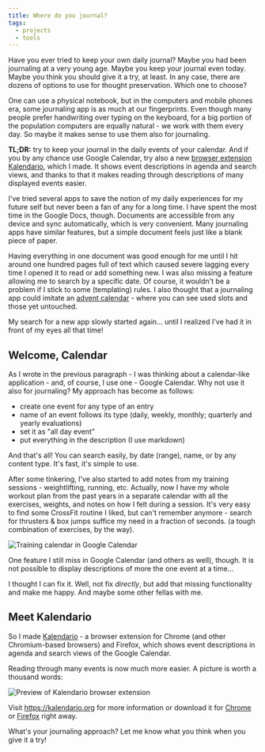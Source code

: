 ```yaml
---
title: Where do you journal?
tags:
  - projects
  - tools
---
```


Have you ever tried to keep your own daily journal? Maybe you had been journaling at a very young age. Maybe you keep your journal even today. Maybe you think you should give it a try, at least. In any case, there are dozens of options to use for thought preservation. Which one to choose?

One can use a physical notebook, but in the computers and mobile phones era, some journaling app is as much at our fingerprints. Even though many people prefer handwriting over typing on the keyboard, for a big portion of the population computers are equally natural - we work with them every day. So maybe it makes sense to use them also for journaling.

<Tip>

**TL;DR:** try to keep your journal in the daily events of your calendar. And if you by any chance use Google Calendar, try also a new [browser extension Kalendario](https://kalendario.com), which I made. It shows event descriptions in agenda and search views, and thanks to that it makes reading through descriptions of many displayed events easier.

</Tip>

I've tried several apps to save the notion of my daily experiences for my future self but never been a fan of any for a long time. I have spent the most time in the Google Docs, though. Documents are accessible from any device and sync automatically, which is very convenient. Many journaling apps have similar features, but a simple document feels just like a blank piece of paper.

Having everything in one document was good enough for me until I hit around one hundred pages full of text which caused severe lagging every time I opened it to read or add something new. I was also missing a feature allowing me to search by a specific date. Of course, it wouldn't be a problem if I stick to some (templating) rules. I also thought that a journaling app could imitate an [advent calendar](https://www.google.com/search?tbm=isch&q=advent+calendar) - where you can see used slots and those yet untouched.

My search for a new app slowly started again... until I realized I've had it in front of my eyes all that time!

## Welcome, Calendar

As I wrote in the previous paragraph - I was thinking about a calendar-like application - and, of course, I use one - Google Calendar. Why not use it also for journaling? My approach has become as follows:

- create one event for any type of an entry
- name of an event follows its type (daily, weekly, monthly; quarterly and yearly evaluations)
- set it as "all day event"
- put everything in the description (I use markdown)

And that's all! You can search easily, by date (range), name, or by any content type. It's fast, it's simple to use.

After some tinkering, I've also started to add notes from my training sessions - weightlifting, running, etc. Actually, now I have my whole workout plan from the past years in a separate calendar with all the exercises, weights, and notes on how I felt during a session. It's very easy to find some CrossFit routine I liked, but can't remember anymore - search for thrusters & box jumps suffice my need in a fraction of seconds. (a tough combination of exercises, by the way).

![Training calendar in Google Calendar](/assets/posts/journaling/trainings.png)

One feature I still miss in Google Calendar (and others as well), though. It is not possible to display descriptions of more the one event at a time...

I thought I can fix it. Well, not fix _directly_, but add that missing functionality and make me happy. And maybe some other fellas with me.

## Meet Kalendario

So I made [Kalendario](https://kalendario.org/) - a browser extension for Chrome (and other Chromium-based browsers) and Firefox, which shows event descriptions in agenda and search views of the Google Calendar.

Reading through many events is now much more easier. A picture is worth a thousand words:

![Preview of Kalendario browser extension](https://kalendario.org/live.gif)

<Tip>

Visit https://kalendario.org for more information or download it for [Chrome](https://chrome.google.com/webstore/detail/kalendario-for-google-calendar/ccoehijdbponhcemihobmdpaeenmgchg) or [Firefox](https://addons.mozilla.org/en-GB/firefox/addon/kalendario-for-google-calendar/) right away.

</Tip>

What's your journaling approach? Let me know what you think when you give it a try!
